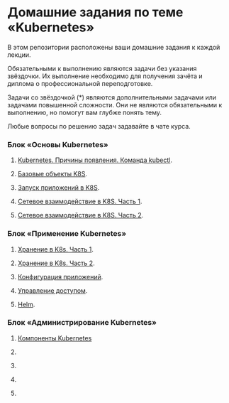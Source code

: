 # Домашние задания по теме «Kubernetes»

В этом репозитории расположены ваши домашние задания к каждой лекции. 

Обязательными к выполнению являются задачи без указания звёздочки. Их выполнение необходимо для получения зачёта и диплома о профессиональной переподготовке.

Задачи со звёздочкой (*) являются дополнительными задачами или задачами повышенной сложности. Они не являются обязательными к выполнению, но помогут вам глубже понять тему.

Любые вопросы по решению задач задавайте в чате курса.

### Блок «Основы Kubernetes»

1. [Kubernetes. Причины появления. Команда kubectl](1.1/1.1.md).

2. [Базовые объекты K8S](1.2/1.2.md).

3. [Запуск приложений в K8S](1.3/1.3.md).

4. [Сетевое взаимодействие в K8S. Часть 1](1.4/1.4.md).

5. [Сетевое взаимодействие в K8S. Часть 2](1.5/1.5.md).


### Блок «Применение Kubernetes»

1. [Хранение в K8s. Часть 1](2.1/2.1.md).

2. [Хранение в K8s. Часть 2](2.2/2.2.md).

3. [Конфигурация приложений](2.3/2.3.md).

4. [Управление доступом](2.4/2.4.md).

5. [Helm](2.5/2.5.md).

### Блок «Администрирование Kubernetes»

1. [Компоненты Kubernetes](3.1/3.1.md)

2. []()

3. []()

4. []()

5. []()

